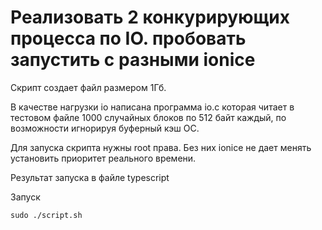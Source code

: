 # Реализовать 2 конкурирующих процесса по IO. пробовать запустить с разными ionice

Скрипт создает файл размером 1Гб.

В качестве нагрузки io написана программа io.c которая читает в тестовом файле 1000 случайных блоков по 512 байт каждый, по возможности игнорируя буферный кэш ОС.

Для запуска скрипта нужны root права. Без них ionice не дает менять установить приоритет реального времени.

Результат запуска в файле typescript

Запуск

    sudo ./script.sh 
